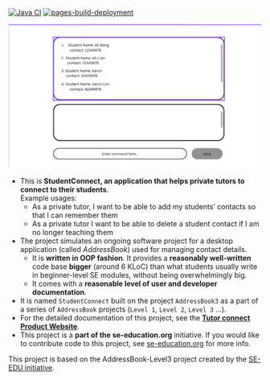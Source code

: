 [![Java CI](https://github.com/AY2526S1-CS2103T-F09-2/tp/actions/workflows/gradle.yml/badge.svg)](https://github.com/AY2526S1-CS2103T-F09-2/tp/actions/workflows/gradle.yml)
[![pages-build-deployment](https://github.com/AY2526S1-CS2103T-F09-2/tp/actions/workflows/pages/pages-build-deployment/badge.svg)](https://github.com/AY2526S1-CS2103T-F09-2/tp/actions/workflows/pages/pages-build-deployment)

![Ui](docs/images/Ui.png)

* This is **StudentConnect, an application that helps private tutors to connect to their students**.<br>
  Example usages:
  * As a private tutor, I want to be able to add my students’ contacts so that I can remember them 
  * As a private tutor I want to be able to delete a student contact if I am no longer teaching them
* The project simulates an ongoing software project for a desktop application (called _AddressBook_) used for managing contact details.
  * It is **written in OOP fashion**. It provides a **reasonably well-written** code base **bigger** (around 6 KLoC) than what students usually write in beginner-level SE modules, without being overwhelmingly big.
  * It comes with a **reasonable level of user and developer documentation**.
* It is named `StudentConnect` built on the project `AddressBook3` as a part of a series of `AddressBook` projects (`Level 1`, `Level 2`, `Level 3` ...).
* For the detailed documentation of this project, see the **[Tutor connect Product Website](https://ay2526s1-cs2103t-f09-2.github.io/tp/)**.
* This project is a **part of the se-education.org** initiative. If you would like to contribute code to this project, see [se-education.org](https://se-education.org/#contributing-to-se-edu) for more info.

This project is based on the AddressBook-Level3 project created by the [SE-EDU initiative](https://se-education.org).